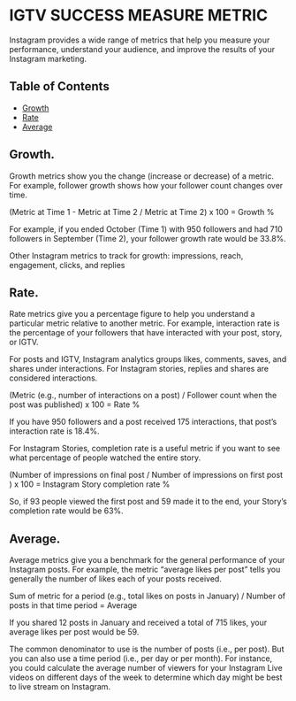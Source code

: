 # IGTV SUCCESS MEASURE METRIC  


Instagram provides a wide range of metrics that help you measure your performance, understand your audience, and improve the results of your Instagram marketing.


## Table of Contents
- [Growth](#Growth)
- [Rate](#Rate)
- [Average](#Average)

## Growth.<a name="Growth"></a>
Growth metrics show you the change (increase or decrease) of a metric. For example, follower growth shows how your follower count changes over time.

(Metric at Time 1 - Metric at Time 2 / Metric at Time 2) x 100 = Growth %

For example, if you ended October (Time 1) with 950 followers and had 710 followers in September (Time 2), your follower growth rate would be 33.8%.

Other Instagram metrics to track for growth: impressions, reach, engagement, clicks, and replies

## Rate.<a name="Rate"></a>
Rate metrics give you a percentage figure to help you understand a particular metric relative to another metric. For example, interaction rate is the percentage of your followers that have interacted with your post, story, or IGTV.

For posts and IGTV, Instagram analytics groups likes, comments, saves, and shares under interactions. For Instagram stories, replies and shares are considered interactions.

(Metric (e.g., number of interactions on a post) / Follower count when the post was published) x 100 = Rate %

If you have 950 followers and a post received 175 interactions, that post’s interaction rate is 18.4%.

For Instagram Stories, completion rate is a useful metric if you want to see what percentage of people watched the entire story.

(Number of impressions on final post / Number of impressions on first post ) x 100 = Instagram Story completion rate %

So, if 93 people viewed the first post and 59 made it to the end, your Story’s completion rate would be 63%.

## Average.<a name="Average"></a>
Average metrics give you a benchmark for the general performance of your Instagram posts. For example, the metric “average likes per post” tells you generally the number of likes each of your posts received.

Sum of metric for a period (e.g., total likes on posts in January) / Number of posts in that time period = Average

If you shared 12 posts in January and received a total of 715 likes, your average likes per post would be 59.

The common denominator to use is the number of posts (i.e., per post). But you can also use a time period (i.e., per day or per month). For instance, you could calculate the average number of viewers for your Instagram Live videos on different days of the week to determine which day might be best to live stream on Instagram.
